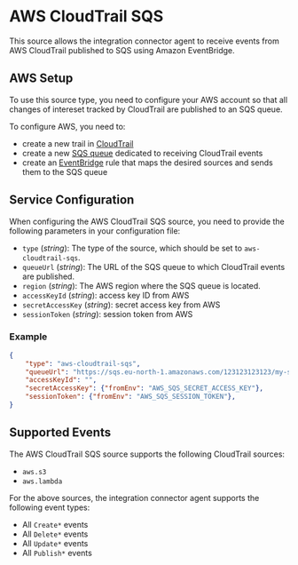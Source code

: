 # AWS CloudTrail SQS

This source allows the integration connector agent to receive events from AWS CloudTrail published to SQS using Amazon EventBridge.

## AWS Setup

To use this source type, you need to configure your AWS account so that all changes of intereset tracked by CloudTrail
are published to an SQS queue.

To configure AWS, you need to:

- create a new trail in [CloudTrail](https://docs.aws.amazon.com/awscloudtrail/latest/userguide/cloudtrail-user-guide.html)
- create a new [SQS queue](https://docs.aws.amazon.com/AWSSimpleQueueService/latest/SQSDeveloperGuide/welcome.html)
  dedicated to receiving CloudTrail events
- create an [EventBridge](https://docs.aws.amazon.com/eventbridge/latest/userguide/eb-setup.html) rule that maps
  the desired sources and sends them to the SQS queue

## Service Configuration

When configuring the AWS CloudTrail SQS source, you need to provide the following parameters in your configuration file:

- `type` (*string*): The type of the source, which should be set to `aws-cloudtrail-sqs`.
- `queueUrl` (*string*): The URL of the SQS queue to which CloudTrail events are published.
- `region` (*string*): The AWS region where the SQS queue is located.
- `accessKeyId` (*string*): access key ID from AWS
- `secretAccessKey` (*string*): secret access key from AWS
- `sessionToken` (*string*): session token from AWS

### Example

```json
{
	"type": "aws-cloudtrail-sqs",
	"queueUrl": "https://sqs.eu-north-1.amazonaws.com/123123123123/my-sqs-queue",
	"accessKeyId": "",
	"secretAccessKey": {"fromEnv": "AWS_SQS_SECRET_ACCESS_KEY"},
	"sessionToken": {"fromEnv": "AWS_SQS_SESSION_TOKEN"},
}
```

## Supported Events

The AWS CloudTrail SQS source supports the following CloudTrail sources:

- `aws.s3`
- `aws.lambda`

For the above sources, the integration connector agent supports the following event types:

- All `Create*` events
- All `Delete*` events
- All `Update*` events
- All `Publish*` events
